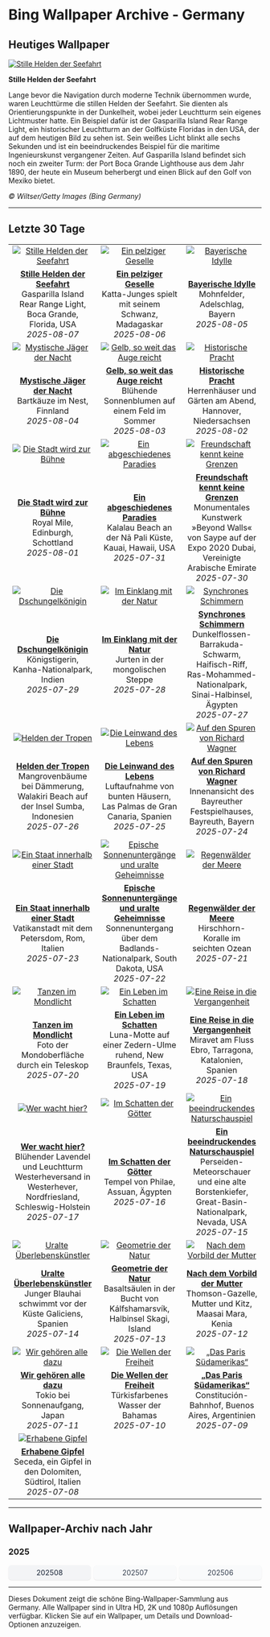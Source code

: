 # Bing Wallpaper Archive - Germany

## Heutiges Wallpaper

[![Stille Helden der Seefahrt](https://www.bing.com/th?id=OHR.GasparillaLight_DE-DE5398633166_UHD.jpg&pid=hp&w=2560)](https://bing.codexun.com/de/detail/20250807)

**Stille Helden der Seefahrt**

Lange bevor die Navigation durch moderne Technik übernommen wurde, waren Leuchttürme die stillen Helden der Seefahrt. Sie dienten als Orientierungspunkte in der Dunkelheit, wobei jeder Leuchtturm sein eigenes Lichtmuster hatte. Ein Beispiel dafür ist der Gasparilla Island Rear Range Light, ein historischer Leuchtturm an der Golfküste Floridas in den USA, der auf dem heutigen Bild zu sehen ist. Sein weißes Licht blinkt alle sechs Sekunden und ist ein beeindruckendes Beispiel für die maritime Ingenieurskunst vergangener Zeiten. Auf Gasparilla Island befindet sich noch ein zweiter Turm: der Port Boca Grande Lighthouse aus dem Jahr 1890, der heute ein Museum beherbergt und einen Blick auf den Golf von Mexiko bietet.

*© Wiltser/Getty Images (Bing Germany)*

---

## Letzte 30 Tage

| | | |
|:---:|:---:|:---:|
| [![Stille Helden der Seefahrt](https://www.bing.com/th?id=OHR.GasparillaLight_DE-DE5398633166_UHD.jpg&pid=hp&w=2560)](https://bing.codexun.com/de/detail/20250807) | [![Ein pelziger Geselle](https://www.bing.com/th?id=OHR.BabyLemur_DE-DE7888318090_UHD.jpg&pid=hp&w=2560)](https://bing.codexun.com/de/detail/20250806) | [![Bayerische Idylle](https://www.bing.com/th?id=OHR.PoppyfieldAdelschlag_DE-DE8788732067_UHD.jpg&pid=hp&w=2560)](https://bing.codexun.com/de/detail/20250805) | 
| **[Stille Helden der Seefahrt](https://bing.codexun.com/de/detail/20250807)**<br>Gasparilla Island Rear Range Light, Boca Grande, Florida, USA<br>*2025-08-07* | **[Ein pelziger Geselle](https://bing.codexun.com/de/detail/20250806)**<br>Katta-Junges spielt mit seinem Schwanz, Madagaskar<br>*2025-08-06* | **[Bayerische Idylle](https://bing.codexun.com/de/detail/20250805)**<br>Mohnfelder, Adelschlag, Bayern<br>*2025-08-05* | 
| [![Mystische Jäger der Nacht](https://www.bing.com/th?id=OHR.LaplandOwl_DE-DE9006060436_UHD.jpg&pid=hp&w=2560)](https://bing.codexun.com/de/detail/20250804) | [![Gelb, so weit das Auge reicht](https://www.bing.com/th?id=OHR.HappySunflower_DE-DE9238055118_UHD.jpg&pid=hp&w=2560)](https://bing.codexun.com/de/detail/20250803) | [![Historische Pracht](https://www.bing.com/th?id=OHR.HerrenhaeuserHannover_DE-DE9700830017_UHD.jpg&pid=hp&w=2560)](https://bing.codexun.com/de/detail/20250802) | 
| **[Mystische Jäger der Nacht](https://bing.codexun.com/de/detail/20250804)**<br>Bartkäuze im Nest, Finnland<br>*2025-08-04* | **[Gelb, so weit das Auge reicht](https://bing.codexun.com/de/detail/20250803)**<br>Blühende Sonnenblumen auf einem Feld im Sommer<br>*2025-08-03* | **[Historische Pracht](https://bing.codexun.com/de/detail/20250802)**<br>Herrenhäuser und Gärten am Abend, Hannover, Niedersachsen<br>*2025-08-02* | 
| [![Die Stadt wird zur Bühne](https://www.bing.com/th?id=OHR.EdinburghFringe_DE-DE9968170483_UHD.jpg&pid=hp&w=2560)](https://bing.codexun.com/de/detail/20250801) | [![Ein abgeschiedenes Paradies](https://www.bing.com/th?id=OHR.NaPaliKauai_DE-DE7014828359_UHD.jpg&pid=hp&w=2560)](https://bing.codexun.com/de/detail/20250731) | [![Freundschaft kennt keine Grenzen](https://www.bing.com/th?id=OHR.SaypeDubai_DE-DE6760709663_UHD.jpg&pid=hp&w=2560)](https://bing.codexun.com/de/detail/20250730) | 
| **[Die Stadt wird zur Bühne](https://bing.codexun.com/de/detail/20250801)**<br>Royal Mile, Edinburgh, Schottland<br>*2025-08-01* | **[Ein abgeschiedenes Paradies](https://bing.codexun.com/de/detail/20250731)**<br>Kalalau Beach an der Nā Pali Küste, Kauai, Hawaii, USA<br>*2025-07-31* | **[Freundschaft kennt keine Grenzen](https://bing.codexun.com/de/detail/20250730)**<br>Monumentales Kunstwerk »Beyond Walls« von Saype auf der Expo 2020 Dubai, Vereinigte Arabische Emirate<br>*2025-07-30* | 
| [![Die Dschungelkönigin](https://www.bing.com/th?id=OHR.TigerDay_DE-DE7296947889_UHD.jpg&pid=hp&w=2560)](https://bing.codexun.com/de/detail/20250729) | [![Im Einklang mit der Natur](https://www.bing.com/th?id=OHR.MongoliaYurts_DE-DE5983216675_UHD.jpg&pid=hp&w=2560)](https://bing.codexun.com/de/detail/20250728) | [![Synchrones Schimmern](https://www.bing.com/th?id=OHR.BlackfinBarracuda_DE-DE5710611584_UHD.jpg&pid=hp&w=2560)](https://bing.codexun.com/de/detail/20250727) | 
| **[Die Dschungelkönigin](https://bing.codexun.com/de/detail/20250729)**<br>Königstigerin, Kanha-Nationalpark, Indien<br>*2025-07-29* | **[Im Einklang mit der Natur](https://bing.codexun.com/de/detail/20250728)**<br>Jurten in der mongolischen Steppe<br>*2025-07-28* | **[Synchrones Schimmern](https://bing.codexun.com/de/detail/20250727)**<br>Dunkelflossen-Barrakuda-Schwarm, Haifisch-Riff, Ras-Mohammed-Nationalpark, Sinai-Halbinsel, Ägypten<br>*2025-07-27* | 
| [![Helden der Tropen](https://www.bing.com/th?id=OHR.MangroveTwilight_DE-DE5475424156_UHD.jpg&pid=hp&w=2560)](https://bing.codexun.com/de/detail/20250726) | [![Die Leinwand des Lebens](https://www.bing.com/th?id=OHR.LasPalmas_DE-DE5219971738_UHD.jpg&pid=hp&w=2560)](https://bing.codexun.com/de/detail/20250725) | [![Auf den Spuren von Richard Wagner](https://www.bing.com/th?id=OHR.BayreuthTheatre_DE-DE1209418300_UHD.jpg&pid=hp&w=2560)](https://bing.codexun.com/de/detail/20250724) | 
| **[Helden der Tropen](https://bing.codexun.com/de/detail/20250726)**<br>Mangrovenbäume bei Dämmerung, Walakiri Beach auf der Insel Sumba, Indonesien<br>*2025-07-26* | **[Die Leinwand des Lebens](https://bing.codexun.com/de/detail/20250725)**<br>Luftaufnahme von bunten Häusern, Las Palmas de Gran Canaria, Spanien<br>*2025-07-25* | **[Auf den Spuren von Richard Wagner](https://bing.codexun.com/de/detail/20250724)**<br>Innenansicht des Bayreuther Festspielhauses, Bayreuth, Bayern<br>*2025-07-24* | 
| [![Ein Staat innerhalb einer Stadt](https://www.bing.com/th?id=OHR.VaticanCity_DE-DE5887283665_UHD.jpg&pid=hp&w=2560)](https://bing.codexun.com/de/detail/20250723) | [![Epische Sonnenuntergänge und uralte Geheimnisse](https://www.bing.com/th?id=OHR.BadlandsSunset_DE-DE6485321128_UHD.jpg&pid=hp&w=2560)](https://bing.codexun.com/de/detail/20250722) | [![Regenwälder der Meere](https://www.bing.com/th?id=OHR.AcroporaReef_DE-DE6392050074_UHD.jpg&pid=hp&w=2560)](https://bing.codexun.com/de/detail/20250721) | 
| **[Ein Staat innerhalb einer Stadt](https://bing.codexun.com/de/detail/20250723)**<br>Vatikanstadt mit dem Petersdom, Rom, Italien<br>*2025-07-23* | **[Epische Sonnenuntergänge und uralte Geheimnisse](https://bing.codexun.com/de/detail/20250722)**<br>Sonnenuntergang über dem Badlands-Nationalpark, South Dakota, USA<br>*2025-07-22* | **[Regenwälder der Meere](https://bing.codexun.com/de/detail/20250721)**<br>Hirschhorn-Koralle im seichten Ozean<br>*2025-07-21* | 
| [![Tanzen im Mondlicht](https://www.bing.com/th?id=OHR.BigMoon_DE-DE6584424311_UHD.jpg&pid=hp&w=2560)](https://bing.codexun.com/de/detail/20250720) | [![Ein Leben im Schatten](https://www.bing.com/th?id=OHR.MothWeek_DE-DE7350997027_UHD.jpg&pid=hp&w=2560)](https://bing.codexun.com/de/detail/20250719) | [![Eine Reise in die Vergangenheit](https://www.bing.com/th?id=OHR.MiravetSpain_DE-DE1175039382_UHD.jpg&pid=hp&w=2560)](https://bing.codexun.com/de/detail/20250718) | 
| **[Tanzen im Mondlicht](https://bing.codexun.com/de/detail/20250720)**<br>Foto der Mondoberfläche durch ein Teleskop<br>*2025-07-20* | **[Ein Leben im Schatten](https://bing.codexun.com/de/detail/20250719)**<br>Luna-Motte auf einer Zedern-Ulme ruhend, New Braunfels, Texas, USA<br>*2025-07-19* | **[Eine Reise in die Vergangenheit](https://bing.codexun.com/de/detail/20250718)**<br>Miravet am Fluss Ebro, Tarragona, Katalonien, Spanien<br>*2025-07-18* | 
| [![Wer wacht hier?](https://www.bing.com/th?id=OHR.LavenderWesterhever_DE-DE4832117412_UHD.jpg&pid=hp&w=2560)](https://bing.codexun.com/de/detail/20250717) | [![Im Schatten der Götter](https://www.bing.com/th?id=OHR.TemplePhilae_DE-DE7883088350_UHD.jpg&pid=hp&w=2560)](https://bing.codexun.com/de/detail/20250716) | [![Ein beeindruckendes Naturschauspiel](https://www.bing.com/th?id=OHR.PerseidsPine_DE-DE7245690852_UHD.jpg&pid=hp&w=2560)](https://bing.codexun.com/de/detail/20250715) | 
| **[Wer wacht hier?](https://bing.codexun.com/de/detail/20250717)**<br>Blühender Lavendel und Leuchtturm Westerheversand in Westerhever, Nordfriesland, Schleswig-Holstein<br>*2025-07-17* | **[Im Schatten der Götter](https://bing.codexun.com/de/detail/20250716)**<br>Tempel von Philae, Assuan, Ägypten<br>*2025-07-16* | **[Ein beeindruckendes Naturschauspiel](https://bing.codexun.com/de/detail/20250715)**<br>Perseiden-Meteorschauer und eine alte Borstenkiefer, Great-Basin-Nationalpark, Nevada, USA<br>*2025-07-15* | 
| [![Uralte Überlebenskünstler](https://www.bing.com/th?id=OHR.YoungShark_DE-DE7165248670_UHD.jpg&pid=hp&w=2560)](https://bing.codexun.com/de/detail/20250714) | [![Geometrie der Natur](https://www.bing.com/th?id=OHR.BasaltColumns_DE-DE6897663571_UHD.jpg&pid=hp&w=2560)](https://bing.codexun.com/de/detail/20250713) | [![Nach dem Vorbild der Mutter](https://www.bing.com/th?id=OHR.ThomsonGazelle_DE-DE6657498392_UHD.jpg&pid=hp&w=2560)](https://bing.codexun.com/de/detail/20250712) | 
| **[Uralte Überlebenskünstler](https://bing.codexun.com/de/detail/20250714)**<br>Junger Blauhai schwimmt vor der Küste Galiciens, Spanien<br>*2025-07-14* | **[Geometrie der Natur](https://bing.codexun.com/de/detail/20250713)**<br>Basaltsäulen in der Bucht von Kálfshamarsvík, Halbinsel Skagi, Island<br>*2025-07-13* | **[Nach dem Vorbild der Mutter](https://bing.codexun.com/de/detail/20250712)**<br>Thomson-Gazelle, Mutter und Kitz, Maasai Mara, Kenia<br>*2025-07-12* | 
| [![Wir gehören alle dazu](https://www.bing.com/th?id=OHR.TokyoSunrise_DE-DE6224327686_UHD.jpg&pid=hp&w=2560)](https://bing.codexun.com/de/detail/20250711) | [![Die Wellen der Freiheit](https://www.bing.com/th?id=OHR.BahamaBlues_DE-DE5750119392_UHD.jpg&pid=hp&w=2560)](https://bing.codexun.com/de/detail/20250710) | [![„Das Paris Südamerikas“](https://www.bing.com/th?id=OHR.ConstitucionStation_DE-DE6862611016_UHD.jpg&pid=hp&w=2560)](https://bing.codexun.com/de/detail/20250709) | 
| **[Wir gehören alle dazu](https://bing.codexun.com/de/detail/20250711)**<br>Tokio bei Sonnenaufgang, Japan<br>*2025-07-11* | **[Die Wellen der Freiheit](https://bing.codexun.com/de/detail/20250710)**<br>Türkisfarbenes Wasser der Bahamas<br>*2025-07-10* | **[„Das Paris Südamerikas“](https://bing.codexun.com/de/detail/20250709)**<br>Constitución-Bahnhof, Buenos Aires, Argentinien<br>*2025-07-09* | 
| [![Erhabene Gipfel](https://www.bing.com/th?id=OHR.SecedaPeak_DE-DE7304303596_UHD.jpg&pid=hp&w=2560)](https://bing.codexun.com/de/detail/20250708) |  |  | 
| **[Erhabene Gipfel](https://bing.codexun.com/de/detail/20250708)**<br>Seceda, ein Gipfel in den Dolomiten, Südtirol, Italien<br>*2025-07-08* |  |  | 


---

## Wallpaper-Archiv nach Jahr

### 2025
<div style="display: grid; grid-template-columns: repeat(auto-fit, minmax(80px, 1fr)); gap: 6px; margin: 12px 0;">
<a href="https://bing.codexun.com/de/archive/202508" style="padding: 6px 12px; font-size: 14px; border-radius: 6px; box-shadow: 0 1px 2px rgba(0,0,0,0.1); background-color: #f3f4f6; color: #374151; text-decoration: none; text-align: center; transition: background-color 0.2s ease; font-weight: 500;">202508</a>
<a href="https://bing.codexun.com/de/archive/202507" style="padding: 6px 12px; font-size: 14px; border-radius: 6px; box-shadow: 0 1px 2px rgba(0,0,0,0.1); background-color: #f9fafb; color: #374151; text-decoration: none; text-align: center; transition: background-color 0.2s ease;">202507</a>
<a href="https://bing.codexun.com/de/archive/202506" style="padding: 6px 12px; font-size: 14px; border-radius: 6px; box-shadow: 0 1px 2px rgba(0,0,0,0.1); background-color: #f9fafb; color: #374151; text-decoration: none; text-align: center; transition: background-color 0.2s ease;">202506</a>
</div>



---

Dieses Dokument zeigt die schöne Bing-Wallpaper-Sammlung aus Germany. Alle Wallpaper sind in Ultra HD, 2K und 1080p Auflösungen verfügbar. Klicken Sie auf ein Wallpaper, um Details und Download-Optionen anzuzeigen.

